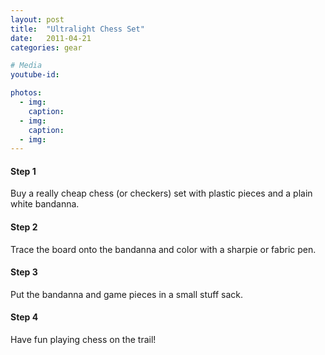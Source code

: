 ```yaml
---
layout: post
title:  "Ultralight Chess Set"
date:   2011-04-21
categories: gear

# Media
youtube-id:

photos:
  - img:
    caption:
  - img:
    caption:
  - img:
---
```



#### Step 1

Buy a really cheap chess (or checkers) set with plastic pieces and a plain white bandanna.

#### Step 2

Trace the board onto the bandanna and color with a sharpie or fabric pen.

#### Step 3

Put the bandanna and game pieces in a small stuff sack.

#### Step 4

Have fun playing chess on the trail!
